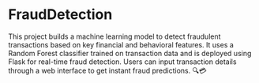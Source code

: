 # FraudDetection
This project builds a machine learning model to detect fraudulent transactions based on key financial and behavioral features. It uses a Random Forest classifier trained on transaction data and is deployed using Flask for real-time fraud detection. Users can input transaction details through a web interface to get instant fraud predictions. 🔍💳
